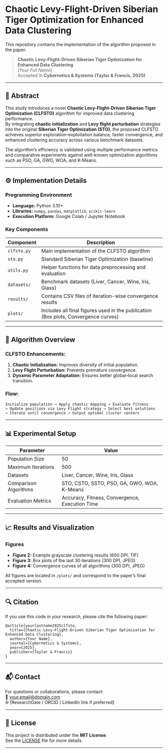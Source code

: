 # Chaotic Levy-Flight-Driven Siberian Tiger Optimization for Enhanced Data Clustering

This repository contains the implementation of the algorithm proposed in the paper:

> **Chaotic Levy-Flight-Driven Siberian Tiger Optimization for Enhanced Data Clustering**  
> *[Your Full Name]*  
> Accepted in **Cybernetics & Systems (Taylor & Francis, 2025)**

---

## 📘 Abstract
This study introduces a novel **Chaotic Levy-Flight-Driven Siberian Tiger Optimization (CLFSTO)** algorithm for improved data clustering performance.  
By integrating **chaotic initialization** and **Levy flight perturbation** strategies into the original **Siberian Tiger Optimization (STO)**, the proposed CLFSTO achieves superior exploration–exploitation balance, faster convergence, and enhanced clustering accuracy across various benchmark datasets.

The algorithm’s efficiency is validated using multiple performance metrics and comparative experiments against well-known optimization algorithms such as PSO, GA, GWO, WOA, and K-Means.

---

## ⚙️ Implementation Details

### Programming Environment
- **Language:** Python 3.10+
- **Libraries:** `numpy`, `pandas`, `matplotlib`, `scikit-learn`
- **Execution Platform:** Google Colab / Jupyter Notebook

### Key Components
| Component | Description |
|------------|-------------|
| `clfsto.py` | Main implementation of the CLFSTO algorithm |
| `sto.py` | Standard Siberian Tiger Optimization (baseline) |
| `utils.py` | Helper functions for data preprocessing and evaluation |
| `datasets/` | Benchmark datasets (Liver, Cancer, Wine, Iris, Glass) |
| `results/` | Contains CSV files of iteration-wise convergence results |
| `plots/` | Includes all final figures used in the publication (Box plots, Convergence curves) |

---

## 🧩 Algorithm Overview

### CLFSTO Enhancements:
1. **Chaotic Initialization:** Improves diversity of initial population.
2. **Levy Flight Perturbation:** Prevents premature convergence.
3. **Dynamic Parameter Adaptation:** Ensures better global–local search transition.

### Flow:
```
Initialize population → Apply chaotic mapping → Evaluate fitness
→ Update positions via Levy Flight strategy → Select best solutions
→ Iterate until convergence → Output optimal cluster centers
```

---

## 📊 Experimental Setup

| Parameter | Value |
|------------|--------|
| Population Size | 50 |
| Maximum Iterations | 500 |
| Datasets | Liver, Cancer, Wine, Iris, Glass |
| Comparison Algorithms | STO, CSTO, SSTO, PSO, GA, GWO, WOA, K-Means |
| Evaluation Metrics | Accuracy, Fitness, Convergence, Execution Time |

---

## 📈 Results and Visualization

### Figures
- **Figure 2:** Example grayscale clustering results (600 DPI, TIF)
- **Figure 3:** Box plots of the last 30 iterations (300 DPI, JPEG)
- **Figure 4:** Convergence curves of all algorithms (300 DPI, JPEG)

All figures are located in `/plots/` and correspond to the paper’s final accepted version.

---

## 🔍 Citation
If you use this code in your research, please cite the following paper:

```
@article{yourlastname2025clfsto,
  title={Chaotic Levy-Flight-Driven Siberian Tiger Optimization for Enhanced Data Clustering},
  author={Your Name},
  journal={Cybernetics & Systems},
  year={2025},
  publisher={Taylor & Francis}
}
```

---

## 📬 Contact
For questions or collaborations, please contact:  
📧 your.email@domain.com  
🌐 [ResearchGate / ORCID / LinkedIn link if preferred]

---

## 📜 License
This project is distributed under the **MIT License**.  
See the [LICENSE](LICENSE) file for more details.

---
